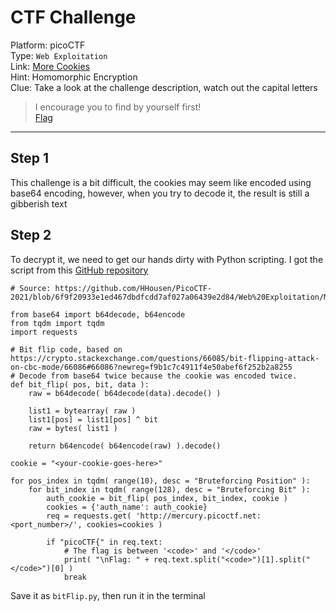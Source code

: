 # CTF Challenge

Platform: picoCTF </br>
Type: `Web Exploitation` </br>
Link: [More Cookies](https://play.picoctf.org/practice/challenge/124?category=1&page=1) </br>
Hint: Homomorphic Encryption </br>
Clue: Take a look at the challenge description, watch out the capital letters </br>

> I encourage you to find by yourself first! </br>
[Flag](./flag.txt) </br>

---

## Step 1
This challenge is a bit difficult, the cookies may seem like encoded using base64 encoding, however, when you try to decode it, the result is still a gibberish text </br>

## Step 2
To decrypt it, we need to get our hands dirty with Python scripting. I got the script from this [GitHub repository](https://github.com/HHousen/PicoCTF-2021/blob/6f9f20933e1ed467dbdfcdd7af027a06439e2d84/Web%20Exploitation/More%20Cookies/script.py)
```
# Source: https://github.com/HHousen/PicoCTF-2021/blob/6f9f20933e1ed467dbdfcdd7af027a06439e2d84/Web%20Exploitation/More%20Cookies/script.py

from base64 import b64decode, b64encode
from tqdm import tqdm
import requests

# Bit flip code, based on https://crypto.stackexchange.com/questions/66085/bit-flipping-attack-on-cbc-mode/66086#66086?newreg=f9b1c7c4911f4e50abef6f252b2a8255
# Decode from base64 twice because the cookie was encoded twice.
def bit_flip( pos, bit, data ):
    raw = b64decode( b64decode(data).decode() )
        
    list1 = bytearray( raw )
    list1[pos] = list1[pos] ^ bit
    raw = bytes( list1 )

    return b64encode( b64encode(raw) ).decode()

cookie = "<your-cookie-goes-here>"

for pos_index in tqdm( range(10), desc = "Bruteforcing Position" ):
    for bit_index in tqdm( range(128), desc = "Bruteforcing Bit" ):
        auth_cookie = bit_flip( pos_index, bit_index, cookie )
        cookies = {'auth_name': auth_cookie}
        req = requests.get( 'http://mercury.picoctf.net:<port_number>/', cookies=cookies )

        if "picoCTF{" in req.text:
            # The flag is between '<code>' and '</code>'
            print( "\nFlag: " + req.text.split("<code>")[1].split("</code>")[0] )
            break
```
Save it as `bitFlip.py`, then run it in the terminal </br>
